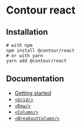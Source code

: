 # Contour react

## Installation

```shell
# with npm
npm install @contour/react
# or with yarn
yarn add @contour/react
```

## Documentation

- [Getting started](https://contour-rust.vercel.app/?path=/story/docs-getting-started--page)
- [`<Grid/>`](https://contour-rust.vercel.app/?path=/story/docs-components-grid--page)
- [`<Row/>`](https://contour-rust.vercel.app/?path=/story/docs-components-row--page)
- [`<Column/>`](https://contour-rust.vercel.app/?path=/story/docs-components-column--page)
- [`<BreakoutColumn/>`](https://contour-rust.vercel.app/?path=/story/docs-components-breakout-column--page)
